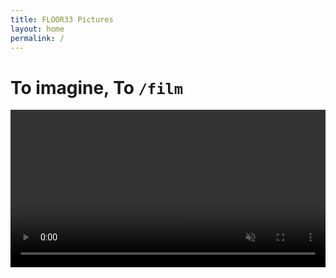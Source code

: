 ```yaml
---
title: FLOOR33 Pictures
layout: home
permalink: /
---
```


# To imagine, To `/film`

<div style='width:100%;overflow:hidden'>
<video markdown="0" style="width:100%;" autoplay loop muted> <source src="video480pv2.mp4" type="video/mp4" /> <video/>
</div>
